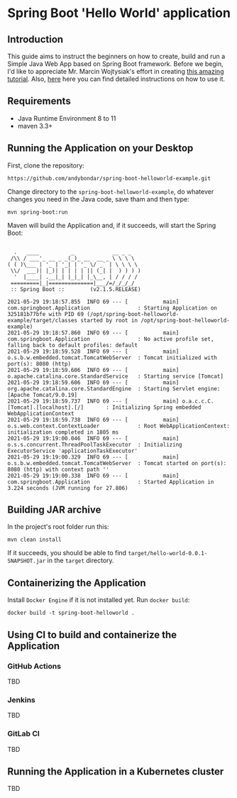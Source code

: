 # Spring Boot 'Hello World' application

## Introduction
This guide aims to instruct the beginners on how to create, build and run a Simple Java Web App based on Spring Boot framework.
Before we begin, I'd like to appreciate Mr. Marcin Wojtysiak's effort in creating [this amazing tutorial](https://github.com/martinwojtus/tutorials/tree/master/spring-boot/hello-world). Also, [here](https://frontbackend.com/spring-boot/your-first-spring-boot-application-hello-world) here you can find detailed instructions on how to use it.

## Requirements

* Java Runtime Environment 8 to 11
* maven 3.3+

## Running the Application on your Desktop
First, clone the repository:
```
https://github.com/andybondar/spring-boot-helloworld-example.git
```

Change directory to the `spring-boot-helloworld-example`, do whatever changes you need in the Java code, save tham and then type:

```
mvn spring-boot:run
```

Maven will build the Application and, if it succeeds, will start the Spring Boot:
```

  .   ____          _            __ _ _
 /\\ / ___'_ __ _ _(_)_ __  __ _ \ \ \ \
( ( )\___ | '_ | '_| | '_ \/ _` | \ \ \ \
 \\/  ___)| |_)| | | | | || (_| |  ) ) ) )
  '  |____| .__|_| |_|_| |_\__, | / / / /
 =========|_|==============|___/=/_/_/_/
 :: Spring Boot ::        (v2.1.5.RELEASE)

2021-05-29 19:18:57.855  INFO 69 --- [           main] com.springboot.Application               : Starting Application on 325181b77bfe with PID 69 (/opt/spring-boot-helloworld-example/target/classes started by root in /opt/spring-boot-helloworld-example)
2021-05-29 19:18:57.860  INFO 69 --- [           main] com.springboot.Application               : No active profile set, falling back to default profiles: default
2021-05-29 19:18:59.528  INFO 69 --- [           main] o.s.b.w.embedded.tomcat.TomcatWebServer  : Tomcat initialized with port(s): 8080 (http)
2021-05-29 19:18:59.606  INFO 69 --- [           main] o.apache.catalina.core.StandardService   : Starting service [Tomcat]
2021-05-29 19:18:59.606  INFO 69 --- [           main] org.apache.catalina.core.StandardEngine  : Starting Servlet engine: [Apache Tomcat/9.0.19]
2021-05-29 19:18:59.737  INFO 69 --- [           main] o.a.c.c.C.[Tomcat].[localhost].[/]       : Initializing Spring embedded WebApplicationContext
2021-05-29 19:18:59.738  INFO 69 --- [           main] o.s.web.context.ContextLoader            : Root WebApplicationContext: initialization completed in 1805 ms
2021-05-29 19:19:00.046  INFO 69 --- [           main] o.s.s.concurrent.ThreadPoolTaskExecutor  : Initializing ExecutorService 'applicationTaskExecutor'
2021-05-29 19:19:00.329  INFO 69 --- [           main] o.s.b.w.embedded.tomcat.TomcatWebServer  : Tomcat started on port(s): 8080 (http) with context path ''
2021-05-29 19:19:00.338  INFO 69 --- [           main] com.springboot.Application               : Started Application in 3.224 seconds (JVM running for 27.806)
```

## Building JAR archive
In the project's root folder run this:
```
mvn clean install
```
If it succeeds, you should be able to find `target/hello-world-0.0.1-SNAPSHOT.jar` in the `target` directory.

## Containerizing the Application
Install `Docker Engine` if it is not installed yet.
Run `docker build`:
```
docker build -t spring-boot-helloworld .
```


## Using CI to build and containerize the Application
### GitHub Actions
TBD

### Jenkins
TBD

### GitLab CI
TBD

## Running the Application in a Kubernetes cluster
TBD